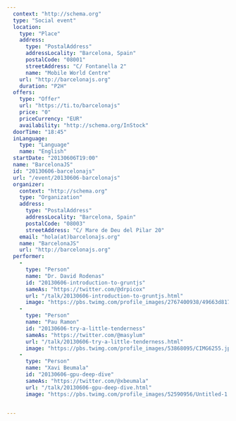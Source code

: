 ```yaml
---
  context: "http://schema.org"
  type: "Social event"
  location: 
    type: "Place"
    address: 
      type: "PostalAddress"
      addressLocality: "Barcelona, Spain"
      postalCode: "08001"
      streetAddress: "C/ Fontanella 2"
      name: "Mobile World Centre"
    url: "http://barcelonajs.org"
    duration: "P2H"
  offers: 
    type: "Offer"
    url: "https://ti.to/barcelonajs"
    price: "0"
    priceCurrency: "EUR"
    availability: "http://schema.org/InStock"
  doorTime: "18:45"
  inLanguage: 
    type: "Language"
    name: "English"
  startDate: "20130606T19:00"
  name: "BarcelonaJS"
  id: "20130606-barcelonajs"
  url: "/event/20130606-barcelonajs"
  organizer: 
    context: "http://schema.org"
    type: "Organization"
    address: 
      type: "PostalAddress"
      addressLocality: "Barcelona, Spain"
      postalCode: "08003"
      streetAddress: "C/ Mare de Deu del Pilar 20"
    email: "hola(at)barcelonajs.org"
    name: "BarcelonaJS"
    url: "http://barcelonajs.org"
  performer: 
    - 
      type: "Person"
      name: "Dr. David Rodenas"
      id: "20130606-introduction-to-gruntjs"
      sameAs: "https://twitter.com/@drpicox"
      url: "/talk/20130606-introduction-to-gruntjs.html"
      image: "https://pbs.twimg.com/profile_images/2767400938/49663d817fffad1f539c983b203b3067.jpeg"
    - 
      type: "Person"
      name: "Pau Ramon"
      id: "20130606-try-a-little-tenderness"
      sameAs: "https://twitter.com/@masylum"
      url: "/talk/20130606-try-a-little-tenderness.html"
      image: "https://pbs.twimg.com/profile_images/53868095/CIMG6255.jpg"
    - 
      type: "Person"
      name: "Xavi Beumala"
      id: "20130606-gpu-deep-dive"
      sameAs: "https://twitter.com/@xbeumala"
      url: "/talk/20130606-gpu-deep-dive.html"
      image: "https://pbs.twimg.com/profile_images/52590956/Untitled-1.jpg"


---
```

